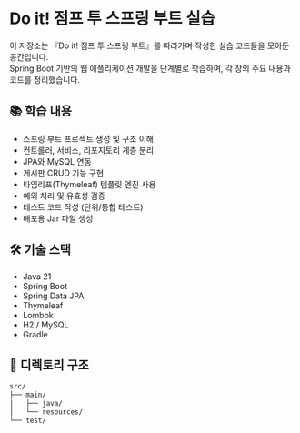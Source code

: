# Do it! 점프 투 스프링 부트 실습

이 저장소는 『Do it! 점프 투 스프링 부트』를 따라가며 작성한 실습 코드들을 모아둔 공간입니다.  
Spring Boot 기반의 웹 애플리케이션 개발을 단계별로 학습하며, 각 장의 주요 내용과 코드를 정리했습니다.

## 📚 학습 내용

- 스프링 부트 프로젝트 생성 및 구조 이해
- 컨트롤러, 서비스, 리포지토리 계층 분리
- JPA와 MySQL 연동
- 게시판 CRUD 기능 구현
- 타임리프(Thymeleaf) 템플릿 엔진 사용
- 예외 처리 및 유효성 검증
- 테스트 코드 작성 (단위/통합 테스트)
- 배포용 Jar 파일 생성

## 🛠️ 기술 스택

- Java 21
- Spring Boot
- Spring Data JPA
- Thymeleaf
- Lombok
- H2 / MySQL
- Gradle

## 📂 디렉토리 구조

```bash
src/
├── main/
│   ├── java/
│   └── resources/
└── test/
